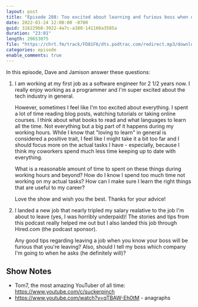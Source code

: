 ```yaml
---
layout: post
title: "Episode 288: Too excited about learning and furious boss when quitting"
date: 2022-01-24 12:00:00 -0700
guid: 316229b8-3922-4a7c-a380-141166a3585a
duration: "23:01"
length: 20653075
file: "https://chrt.fm/track/FD81F6/dts.podtrac.com/redirect.mp3/download.softskills.audio/sse-288.mp3"
categories: episode
enable_comments: true
---
```


In this episode, Dave and Jamison answer these questions:

1. I am working at my first job as a software engineer for 2 1/2 years now. I really enjoy working as a programmer and I'm super excited about the tech industry in general.
   
   However, sometimes I feel like I'm too excited about everything. I spent a lot of time reading blog posts, watching tutorials or taking online courses. I think about what books to read and what languages to learn all the time. Not everything but a big part of it happens during my working hours. While I know that "loving to learn" in general is considered a positive trait, I feel like I might take it a bit too far and I should focus more on the actual tasks I have - especially, because I think my coworkers spend much less time keeping up to date with everything.
   
   What is a reasonable amount of time to spent on these things during working hours and beyond? How do I know I spend too much time not working on my actual tasks? How can I make sure I learn the right things that are useful to my career?
   
   Love the show and wish you the best. Thanks for your advice!

2. I landed a new job that nearly tripled my salary realative to the job I'm about to leave (yes, I was horribly underpaid)!  The stories and tips from this podcast really helped me out but I also landed this job through Hired.com (the podcast sponsor).
   
   Any good tips regarding leaving a job when you know your boss will be furious that you're leaving? Also, should I tell my boss which company I'm going to when he asks (he definitely will)?

## Show Notes
* Tom7, the most amazing YouTuber of all time: https://www.youtube.com/c/suckerpinch
* https://www.youtube.com/watch?v=qTBAW-Eh0tM - anagraphs
